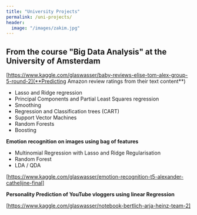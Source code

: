 ```yaml
---
title: "University Projects"
permalink: /uni-projects/
header:
  image: "/images/zakim.jpg"
---
```



## From the course "Big Data Analysis" at the University of Amsterdam


[https://www.kaggle.com/glaswasser/baby-reviews-elise-tom-alex-group-5-round-2](**Predicting Amazon review ratings from their text content**)
* Lasso and Ridge regression
* Principal Components and Partial Least Squares regression
* Smoothing
* Regression and Classification trees (CART)
* Support Vector Machines
* Random Forests
* Boosting




**Emotion recognition on images using bag of features**
* Multinomial Regression with Lasso and Ridge Regularisation
* Random Forest
* LDA / QDA

[https://www.kaggle.com/glaswasser/emotion-recognition-t5-alexander-cathelijne-final]



**Personality Prediction of YouTube vloggers using linear Regression**

[https://www.kaggle.com/glaswasser/notebook-bertlich-arja-heinz-team-2]

